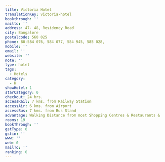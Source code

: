 ```yaml
---
title: Victoria Hotel
translationKey: victoria-hotel
bookthrough: ''
mailto: ''
address: 47- 48, Residency Road
city: Bangalore
postalcode: 560 025
phone: 80-584 076, 584 077, 584 945, 585 028,
mobile: ''
email: ''
website: ''
note: ''
type: hotel
tags:
  - Hotels
category:
  - H
showHotel: 1
starCategory: 0
checkout: 24 hrs.
accessRail: 7 kms. from Railway Station
accessAir: 6 kms. from Airport
accessBus: 7 kms. from Bus Stand
advantage: Walking Distance from most Shopping Centres & Restaurants & Cinemas
rooms: 19
bookThrough: ''
gstType: 0
gstin: ''
www: ''
web: 0
mailTo: ''
ranking: 0
---
```








